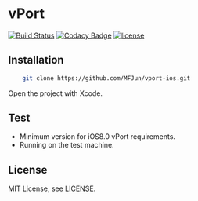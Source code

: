 # vPort
[![Build Status](https://travis-ci.org/MFJun/vport-ios.svg?branch=master)](https://travis-ci.org/MFJun/vport-ios)
[![Codacy Badge](https://api.codacy.com/project/badge/Grade/da80bb31c2f84b8e9562cd8c9201a1a2)](https://www.codacy.com/app/MFJun/vport-ios?utm_source=github.com&amp;utm_medium=referral&amp;utm_content=MFJun/vport-ios&amp;utm_campaign=Badge_Grade)
[![license](https://img.shields.io/github/license/mashape/apistatus.svg)](http://opensource.org/licenses/MIT)

## Installation
```bash
    git clone https://github.com/MFJun/vport-ios.git
```
Open the project with Xcode.

## Test

* Minimum version for iOS8.0 vPort requirements.
* Running on the test machine.

## License
MIT License, see [LICENSE](https://github.com/MFJun/vport-ios/blob/master/LICENSE).
